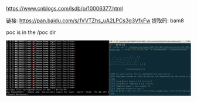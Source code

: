 https://www.cnblogs.com/lsdb/p/10006377.html

链接: https://pan.baidu.com/s/1VVTZhs_uA2LPCs3g3VfkFw 提取码: bam8

poc is in the /poc dir

![](1.png)